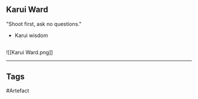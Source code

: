 ## Karui Ward
"Shoot first, ask no questions."
- Karui wisdom
## 
![[Karui Ward.png]]

---
## Tags
#Artefact